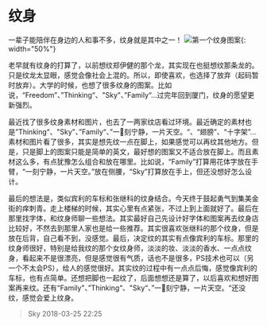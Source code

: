 # 纹身
一辈子能陪伴在身边的人和事不多，纹身就是其中之一！
![第一个纹身图案]({{site.baseurl}}/images/B.jpeg){: width="50%"}


老早就有纹身的打算了，以前想纹郑伊健的那个龙，其实现在也挺想纹那条龙的。只是纹龙太显眼，感觉会像社会上混的。所以，即使喜欢，也选择了放弃（起码暂时放弃）。大学的时候，也想了很多纹身的图案。比如说，“Freedom”、”Thinking“、"Sky"、”Family“...过完年回到厦门，纹身的愿望更新强烈。

最近找了很多纹身素材和图片，也去了一两家纹店看过环境。最近确定的素材也是”Thinking“、"Sky"、”Family“、”一刻宁静，一片天空。“、“翅膀”、“十字架”...素材和图片看了很多，其实是想先纹一点在脚上，如果感觉可以再纹其他地方。但是，只是脚上的图案只能是简单的英文，最好想的图案又不适合放在脚上。而且素材这么多，有点犹豫怎么组合和放在哪里。比如说，“Family”打算用花体字放在手臂，“一刻宁静，一片天空。”放在侧腰，“Sky”打算放在手上，但还没想好怎么设计。

最后的想法是，类似宾利的车标和张继科的纹身结合。今天终于鼓起勇气到集美金街的痒刺青。走上楼梯的时候，其实心里有点紧张，不过上到上面就好了。最后在那里找字体，和纹身师聊一些想法。其实最好自己先设计好字体和图案再去纹身店比较好，不然去到那里人家也是给一些推荐。其实很喜欢张继科的那个纹身，但是放在后背，自己看不到，没感觉。最后，决定纹的其实有点像宾利的车标。那里的纹身师很好，特别是给我纹的那个女纹身师，淡淡的妆、淡淡的香水、一点点纹身，看起来不是很漂亮，但是感觉很有气质，话也不是很多，PS技术也可以（另一个不太会PS），给人的感觉很好。其实纹的过程中有一点点后悔，感觉像宾利的车标，也有点简单。还想把脚也一起纹了，后面想想还是算了，以后喜欢和想好图案再来纹。还有“Family"、”Thinking“、"Sky“、”一刻宁静，一片天空。“还没纹，感觉会爱上纹身。

> Sky 2018-03-25 22:25


